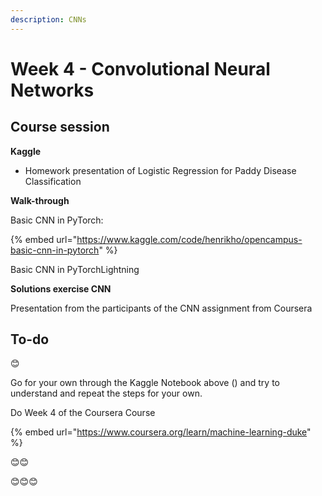 ```yaml
---
description: CNNs
---
```


# Week 4 - Convolutional Neural Networks

## Course session

**Kaggle**&#x20;

* Homework presentation of Logistic Regression for Paddy Disease Classification



**Walk-through**

Basic CNN in PyTorch:

{% embed url="https://www.kaggle.com/code/henrikho/opencampus-basic-cnn-in-pytorch" %}

Basic CNN in PyTorchLightning





**Solutions exercise CNN**

Presentation from the participants of the CNN assignment from Coursera

## To-do

😊

Go for your own through the Kaggle Notebook above () and try to understand and repeat the steps for your own.

Do Week 4 of the Coursera Course

{% embed url="https://www.coursera.org/learn/machine-learning-duke" %}

😊😊

😊😊😊

